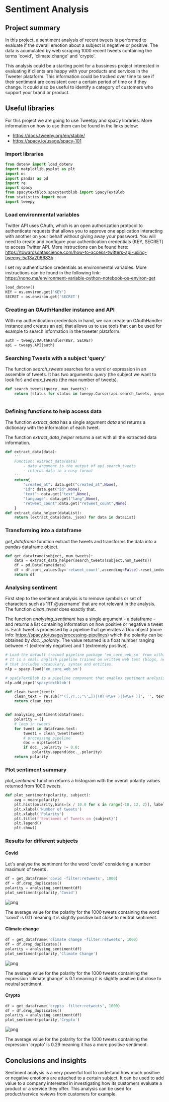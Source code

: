 # Sentiment Analysis

## Project summary

In this project, a sentiment analysis of recent tweets is performed to evaluate if the overall emotion about a subject is negative or positive. The data is acumulated by web scraping 1000 recent tweets containing the terms 'covid', 'climate change' and 'crypto'. 

This analysis could be a starting point for a bussiness project interested in evaluating if clients are happy with your products and services in the Tweeter plataform. This information could be tracked over time to see if their sentiment are consistent over a certain period of time or if they change. It could also be useful to identify a category of customers who support your brand or product.

## Useful libraries

For this project we are going to use Tweetpy and spaCy libraries. More information on how to use them can be found in the links below: 
- https://docs.tweepy.org/en/stable/ 
- https://spacy.io/usage/spacy-101

### Import libraries


```python
from dotenv import load_dotenv
import matplotlib.pyplot as plt
import os
import pandas as pd
import re
import spacy
from spacytextblob.spacytextblob import SpacyTextBlob
from statistics import mean
import tweepy
```

### Load environmental variables

Twitter API uses OAuth, which is an open authorization protocol to authenticate requests that allows you to approve one application interacting with another on your behalf without giving away your password. You will need to create and configure your authentication credentials (KEY, SECRET) to access Twitter API. More instructions can be found here: https://towardsdatascience.com/how-to-access-twitters-api-using-tweepy-5a13a206683b

I set my authentication credentials as environmental variables. More instructions can be found in the following link: https://nono.ma/environment-variable-python-notebook-os-environ-get


```python
load_dotenv()
KEY = os.environ.get('KEY')
SECRET = os.environ.get('SECRET')
```

### Creating an OAuthHandler instance and API

With my authentication credentials in hand, we can create an OAuthHandler instance and creates an api, that allows us to use tools that can be used for example to search information in the tweeter plataform. 


```python
auth = tweepy.OAuthHandler(KEY, SECRET)
api = tweepy.API(auth)
```

### Searching Tweets with a subject 'query'

The function *search_tweets* searches for a word or expression in an assemble of tweets. It has two arguments: *query* (the subject we want to look for) and *max_tweets* (the max number of tweets). 


```python
def search_tweets(query, max_tweets):
    return [status for status in tweepy.Cursor(api.search_tweets, q=query,lang='en',result_type='recent').items(max_tweets)]
    
```

### Defining functions to help access data 

The function *extract_data* has a single argument *data* and returns a dictionary with the information of each tweet.

The function *extract_data_helper* returns a set with all the extracted data information.


```python
def extract_data(data):
    '''
    Function: extract_data(data) 
        - data argument is the output of api.search_tweets
        - returns data in a easy format 
    '''
    return{
        "created_at": data.get("created_at",None),
        "id": data.get("id",None),
        "text": data.get("text",None),
        "language": data.get("lang",None),
        "retweet_count":data.get("retweet_count",None)        
    }
def extract_data_helper(dataList):
    return (extract_data(data._json) for data in dataList)
```

### Transforming into a dataframe

*get_dataframe* function extract the tweets and transforms the data into a pandas dataframe object.


```python
def get_dataframe(subject, num_tweets):
    data = extract_data_helper(search_tweets(subject,num_tweets))
    df = pd.DataFrame(data)
    df = df.sort_values(by='retweet_count',ascending=False).reset_index(drop=True)
    return df
```

### Analysing sentiment

First step to the sentiment analysis is to remove symbols or set of characters such as 'RT @username' that are not relevant in the analysis. The function *clean_tweet* does exactly that.

The function *analysing_sentiment* has a single argument - a dataframe - and returns a list containing information on how positive or negative a tweet is. Each tweet is processed by a pipeline that generates a Doc object (more info: https://spacy.io/usage/processing-pipelines) which the polarity can be obtained by *doc._.polarity*. The value returned is a float number ranging between -1 (extremely negative) and 1 (extremely positive). 


```python
# Load the default trained pipeline package 'en_core_web_sm' from within spaCy. 
# It is a small English pipeline trained on written web text (blogs, news, comments), 
# that includes vocabulary, syntax and entities.
nlp = spacy.load('en_core_web_sm')

# spaCyTextBlob is a pipeline component that enables sentiment analysis
nlp.add_pipe('spacytextblob')

def clean_tweet(text):
    clean_text = re.sub(r'([.?!,:;"\'…])|(RT @\w+ )|(@\w+ )]', '', text)
    return clean_text


def analysing_sentiment(dataframe):
    polarity = []
    # loop in tweets
    for tweet in dataframe.text:        
        tweet1 = clean_tweet(tweet)
        # processing pipeline
        doc = nlp(tweet1)
        if doc._.polarity != 0.0:
            polarity.append(doc._.polarity)
    return polarity
```

### Plot sentiment summary

*plot_sentiment* function returns a histogram with the overall polarity values returned from 1000 tweets.


```python
def plot_sentiment(polarity, subject):
    avg = mean(polarity)
    plt.hist(polarity,bins=[x / 10.0 for x in range(-10, 12, 2)], label=f'$\mu$={round(avg,2)}', range=(-1,1))
    plt.xlabel('Number of tweets')
    plt.xlabel('Polarity')
    plt.title(f'Sentiment of Tweets on {subject}')
    plt.legend()
    plt.show()
```

### Results for different subjects

#### Covid
Let's analyse the sentiment for the word 'covid' considering a number maximum of tweets . 


```python
df = get_dataframe('covid -filter:retweets', 1000)
df = df.drop_duplicates()
polarity = analysing_sentiment(df)
plot_sentiment(polarity,'Covid')
```


    
![png](output_23_0.png)
    


The average value for the polarity for the 1000 tweets containing the word 'covid' is 0.11 meaning it is slightly positive but close to neutral sentiment.

#### Climate change


```python
df = get_dataframe('climate change -filter:retweets', 1000)
df = df.drop_duplicates()
polarity = analysing_sentiment(df)
plot_sentiment(polarity,'Climate Change')
```


    
![png](output_26_0.png)
    


The average value for the polarity for the 1000 tweets containing the expression 'climate ghange' is 0.1 meaning it is slightly positive but close to neutral sentiment.

#### Crypto


```python
df = get_dataframe('crypto -filter:retweets', 1000)
df = df.drop_duplicates()
polarity = analysing_sentiment(df)
plot_sentiment(polarity,'Crypto')
```


    
![png](output_29_0.png)
    


The average value for the polarity for the 1000 tweets containing the expression 'crypto' is 0.29 meaning it has a more positive sentiment.

## Conclusions and insights

Sentiment analysis is a very powerful tool to undertand how much positive or negative emotions are attached to a certain subject. It can be used to add value to a company interested in investigating how its customers evaluate a product or a service they offer. This analysis can be used for product/service reviews from customers for example. 
